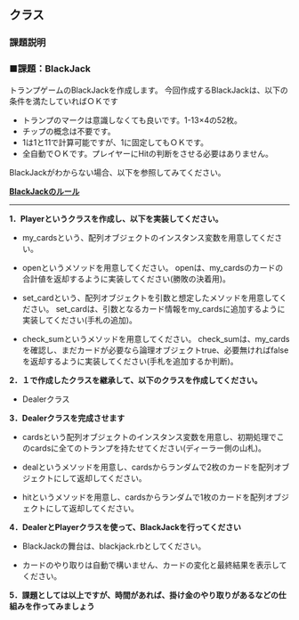 ## クラス
### 課題説明

### ■課題：BlackJack

トランプゲームのBlackJackを作成します。
今回作成するBlackJackは、以下の条件を満たしていればＯＫです

- トランプのマークは意識しなくても良いです。1-13×4の52枚。
- チップの概念は不要です。
- 1は1と11で計算可能ですが、1に固定してもＯＫです。
- 全自動でＯＫです。プレイヤーにHitの判断をさせる必要はありません。

BlackJackがわからない場合、以下を参照してみてください。

**[BlackJackのルール](https://ja.wikipedia.org/wiki/%E3%83%96%E3%83%A9%E3%83%83%E3%82%AF%E3%82%B8%E3%83%A3%E3%83%83%E3%82%AF#.E3.83.AB.E3.83.BC.E3.83.AB)**

---

**1．Playerというクラスを作成し、以下を実装してください。**

- my_cardsという、配列オブジェクトのインスタンス変数を用意してください。

- openというメソッドを用意してください。
openは、my_cardsのカードの合計値を返却するように実装してください(勝敗の決着用)。

- set_cardという、配列オブジェクトを引数と想定したメソッドを用意してください。
set_cardは、引数となるカード情報をmy_cardsに追加するように実装してください(手札の追加)。

- check_sumというメソッドを用意してください。
check_sumは、my_cardsを確認し、まだカードが必要なら論理オブジェクトtrue、必要無ければfalseを返却するように実装してください(手札を追加するか判断)。

**2．１で作成したクラスを継承して、以下のクラスを作成してください。**

- Dealerクラス

**3．Dealerクラスを完成させます**

- cardsという配列オブジェクトのインスタンス変数を用意し、初期処理でこのcardsに全てのトランプを持たせてください(ディーラー側の山札)。

- dealというメソッドを用意し、cardsからランダムで2枚のカードを配列オブジェクトにして返却してください。

- hitというメソッドを用意し、cardsからランダムで1枚のカードを配列オブジェクトにして返却してください。

**4．DealerとPlayerクラスを使って、BlackJackを行ってください**

- BlackJackの舞台は、blackjack.rbとしてください。

- カードのやり取りは自動で構いません、カードの変化と最終結果を表示してください。

**5．課題としては以上ですが、時間があれば、掛け金のやり取りがあるなどの仕組みを作ってみましょう**
